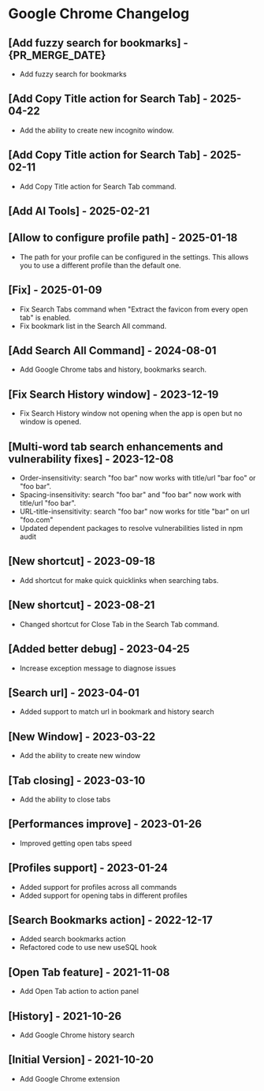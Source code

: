 # Google Chrome Changelog

## [Add fuzzy search for bookmarks] - {PR_MERGE_DATE}
- Add fuzzy search for bookmarks

## [Add Copy Title action for Search Tab] - 2025-04-22
- Add the ability to create new incognito window.

## [Add Copy Title action for Search Tab] - 2025-02-11
- Add Copy Title action for Search Tab command.

## [Add AI Tools] - 2025-02-21

## [Allow to configure profile path] - 2025-01-18
- The path for your profile can be configured in the settings. This allows you to use a different profile than the default one.

## [Fix] - 2025-01-09

- Fix Search Tabs command when "Extract the favicon from every open tab" is enabled.
- Fix bookmark list in the Search All command.

## [Add Search All Command] - 2024-08-01

- Add Google Chrome tabs and history, bookmarks search.

## [Fix Search History window] - 2023-12-19

- Fix Search History window not opening when the app is open but no window is opened.

## [Multi-word tab search enhancements and vulnerability fixes] - 2023-12-08

- Order-insensitivity: search "foo bar" now works with title/url "bar foo" or "foo bar".
- Spacing-insensitivity: search "foo bar" and "foo bar" now work with title/url "foo bar".
- URL-title-insensitivity: search "foo bar" now works for title "bar" on url "foo.com"
- Updated dependent packages to resolve vulnerabilities listed in npm audit

## [New shortcut] - 2023-09-18

- Add shortcut for make quick quicklinks when searching tabs.

## [New shortcut] - 2023-08-21

- Changed shortcut for Close Tab in the Search Tab command.

## [Added better debug] - 2023-04-25

- Increase exception message to diagnose issues

## [Search url] - 2023-04-01

- Added support to match url in bookmark and history search

## [New Window] - 2023-03-22

- Add the ability to create new window

## [Tab closing] - 2023-03-10

- Add the ability to close tabs

## [Performances improve] - 2023-01-26

- Improved getting open tabs speed

## [Profiles support] - 2023-01-24

- Added support for profiles across all commands
- Added support for opening tabs in different profiles

## [Search Bookmarks action] - 2022-12-17

- Added search bookmarks action
- Refactored code to use new useSQL hook

## [Open Tab feature] - 2021-11-08

- Add Open Tab action to action panel

## [History] - 2021-10-26

- Add Google Chrome history search

## [Initial Version] - 2021-10-20

- Add Google Chrome extension
